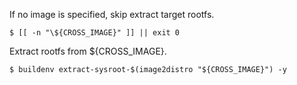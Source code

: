 If no image is specified, skip extract target rootfs.

```
$ [[ -n "\${CROSS_IMAGE}" ]] || exit 0
```

Extract rootfs from ${CROSS_IMAGE}.

```
$ buildenv extract-sysroot-$(image2distro "${CROSS_IMAGE}") -y
```
